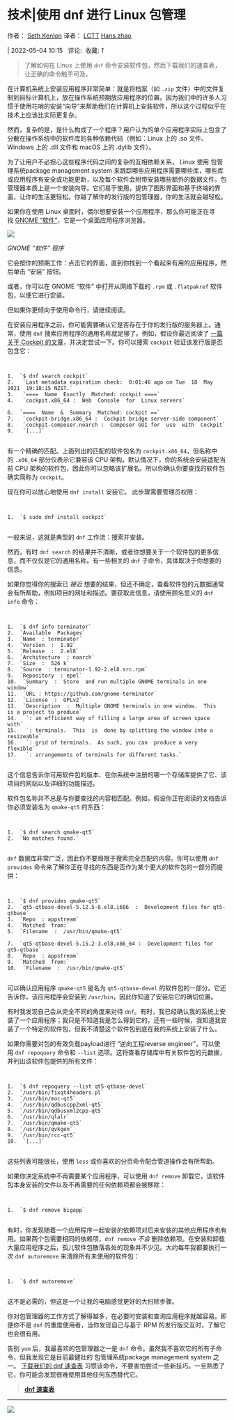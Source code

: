 # 技术|使用 dnf 进行 Linux 包管理
作者： [Seth Kenlon](https://opensource.com/article/21/6/dnf-linux) 译者： [LCTT](https://linux.cn/lctt/) [Hans zhao](https://linux.cn/lctt/hanszhao80)

| 2022-05-04 10:15   评论: [](https://linux.cn/portal.php?mod=comment&id=14542&idtype=aid "查看全部评论") 收藏: _1_    

> 了解如何在 Linux 上使用 `dnf` 命令安装软件包，然后下载我们的速查表，让正确的命令触手可及。

在计算机系统上安装应用程序非常简单：就是将档案（如 `.zip` 文件）中的文件复制到目标计算机上，放在操作系统预期放应用程序的位置。因为我们中的许多人习惯于使用花哨的安装“向导”来帮助我们在计算机上安装软件，所以这个过程似乎在技术上应该比实际更复杂。

然而，复杂的是，是什么构成了一个程序？用户认为的单个应用程序实际上包含了分散在操作系统中的软件库的各种依赖代码（例如：Linux 上的 .so 文件、Windows 上的 .dll 文件和 macOS 上的 .dylib 文件）。

为了让用户不必担心这些程序代码之间的复杂的互相依赖关系， Linux 使用 包管理系统package management system 来跟踪哪些应用程序需要哪些库，哪些库或应用程序有安全或功能更新，以及每个软件会附带安装哪些额外的数据文件。包管理器本质上是一个安装向导。它们易于使用，提供了图形界面和基于终端的界面，让你的生活更轻松。你越了解你的发行版的包管理器，你的生活就会越轻松。

如果你在使用 Linux 桌面时，偶尔想要安装一个应用程序，那么你可能正在寻找 [GNOME “软件”](https://wiki.gnome.org/Apps/Software)，它是一个桌面应用程序浏览器。

![](https://img.linux.net.cn/data/attachment/album/202205/04/101540ua7z7xaipq5pq17z.png)

_GNOME “软件” 程序_

它会按你的预期工作：点击它的界面，直到你找到一个看起来有用的应用程序，然后单击 “安装” 按钮。

或者，你可以在 GNOME “软件” 中打开从网络下载的 `.rpm` 或 `.flatpakref` 软件包，以便它进行安装。

但如果你更倾向于使用命令行，请继续阅读。

在安装应用程序之前，你可能需要确认它是否存在于你的发行版的服务器上。通常，使用 `dnf` 搜索应用程序的通用名称就足够了。例如，假设你最近阅读了 [一篇关于 Cockpit 的文章](https://opensource.com/article/20/11/cockpit-server-management)，并决定尝试一下。你可以搜索 `cockpit` 验证该发行版是否包含它：

```


1.  `$ dnf search cockpit`
2.   `Last metadata expiration check:  0:01:46 ago on Tue  18  May  2021  19:18:15 NZST.`
3.   `====  Name  Exactly  Matched: cockpit ====`
4.   `cockpit.x86_64 :  Web  Console  for  Linux servers`

6.  `====  Name  &  Summary  Matched: cockpit ==`
7.   `cockpit-bridge.x86_64 :  Cockpit bridge server-side component`
8.   `cockpit-composer.noarch :  Composer GUI for  use  with  Cockpit`
9.   `[...]`


```

有一个精确的匹配。上面列出的匹配的软件包名为 `cockpit.x86_64`，但名称中的 `.x86_64` 部分仅表示它兼容该 CPU 架构。默认情况下，你的系统会安装适配当前 CPU 架构的软件包，因此你可以忽略该扩展名。所以你确认你要查找的软件包确实简称为 `cockpit`。

现在你可以放心地使用 `dnf install` 安装它。 此步骤需要管理员权限：

```


1.  `$ sudo dnf install cockpit`


```

一般来说，这就是典型的 `dnf` 工作流：搜索并安装。

然而，有时 `dnf search` 的结果并不清晰，或者你想要关于一个软件包的更多信息，而不仅仅是它的通用名称。有一些相关的 `dnf` 子命令，具体取决于你想要的信息。

如果你觉得你的搜索已 _接近_ 想要的结果，但还不确定，查看软件包的元数据通常会有所帮助，例如项目的网址和描述。要获取此信息，请使用顾名思义的 `dnf info` 命令：

```


1.  `$ dnf info terminator`
2.  `Available  Packages`
3.  `Name  : terminator`
4.  `Version  :  1.92`
5.  `Release  :  2.el8`
6.  `Architecture  : noarch`
7.  `Size  :  526 k`
8.  `Source  : terminator-1.92-2.el8.src.rpm`
9.  `Repository  : epel`
10.  `Summary  :  Store  and run multiple GNOME terminals in one window`
11.  `URL : https://github.com/gnome-terminator`
12.  `License  :  GPLv2`
13.  `Description  :  Multiple GNOME terminals in one window.  This  is a project to produce`
14.   `: an efficient way of filling a large area of screen space with`
15.   `: terminals.  This  is  done by splitting the window into a resizeable`
16.   `: grid of terminals.  As such, you can  produce a very flexible`
17.   `: arrangements of terminals for different tasks.`


```

这个信息告诉你可用软件包的版本、在你系统中注册的哪一个存储库提供了它、该项目的网站以及详细的功能描述。

软件包名称并不总是与你要查找的内容相匹配。例如，假设你正在阅读的文档告诉你必须安装名为 `qmake-qt5` 的东西：

```


1.  `$ dnf search qmake-qt5`
2.  `No matches found.`


```

`dnf` 数据库非常广泛，因此你不要局限于搜索完全匹配的内容。你可以使用 `dnf provides` 命令来了解你正在寻找的东西是否作为某个更大的软件包的一部分而提供：

```


1.  `$ dnf provides qmake-qt5`
2.  `qt5-qtbase-devel-5.12.5-8.el8.i686  :  Development files for qt5-qtbase`
3.  `Repo  : appstream`
4.  `Matched  from:`
5.  `Filename  :  /usr/bin/qmake-qt5`

7.  `qt5-qtbase-devel-5.15.2-3.el8.x86_64 :  Development files for qt5-qtbase`
8.  `Repo  : appstream`
9.  `Matched  from:`
10.  `Filename  :  /usr/bin/qmake-qt5`


```

可以确认应用程序 `qmake-qt5` 是名为 `qt5-qtbase-devel` 的软件包的一部分。它还告诉你，该应用程序会安装到 `/usr/bin`，因此你知道了安装后它的确切位置。

有时我发现自己会从完全不同的角度来对待 `dnf`。有时，我已经确认我的系统上安装了一个应用程序；我只是不知道我是怎么得到它的。还有一些时候，我知道我安装了一个特定的软件包，但我不清楚这个软件包到底在我的系统上安装了什么。

如果你需要对包的有效负载payload进行 “逆向工程reverse engineer”，可以使用 `dnf repoquery` 命令和 `--list` 选项。这将查看存储库中有关软件包的元数据，并列出该软件包提供的所有文件：

```


1.  `$ dnf repoquery --list qt5-qtbase-devel`
2.  `/usr/bin/fixqt4headers.pl`
3.  `/usr/bin/moc-qt5`
4.  `/usr/bin/qdbuscpp2xml-qt5`
5.  `/usr/bin/qdbusxml2cpp-qt5`
6.  `/usr/bin/qlalr`
7.  `/usr/bin/qmake-qt5`
8.  `/usr/bin/qvkgen`
9.  `/usr/bin/rcc-qt5`
10.  `[...]`


```

这些列表可能很长，使用 `less` 或你喜欢的分页命令配合管道操作会有所帮助。

如果你决定系统中不再需要某个应用程序，可以使用 `dnf remove` 卸载它，该软件包本身安装的文件以及不再需要的任何依赖项都会被移除：

```


1.  `$ dnf remove bigapp`


```

有时，你发现随着一个应用程序一起安装的依赖项对后来安装的其他应用程序也有用。如果两个包需要相同的依赖项，`dnf remove` _不会_ 删除依赖项。在安装和卸载大量应用程序之后，孤儿软件包散落各处的现象并不少见。大约每年我都要执行一次 `dnf autoremove` 来清除所有未使用的软件包：

```


1.  `$ dnf autoremove`


```

这不是必需的，但这是一个让我的电脑感觉更好的大扫除步骤。

你对包管理器的工作方式了解得越多，在必要时安装和查询应用程序就越容易。即便你不是 `dnf` 的重度使用者，当你发现自己与基于 RPM 的发行版交互时，了解它也会很有用。

告别 `yum` 后，我最喜欢的包管理器之一是 `dnf` 命令。虽然我不喜欢它的所有子命令，但我发现它是目前最健壮的 包管理系统package management system 之一。 [下载我们的 dnf 速查表](https://opensource.com/downloads/dnf-cheat-sheet) 习惯该命令，不要害怕尝试一些新技巧。一旦熟悉了它，你可能会发现很难使用其他任何东西替代它。

> **[dnf 速查表](https://opensource.com/downloads/dnf-cheat-sheet)**

* * *

![](https://img.linux.net.cn/static/image/common/linisi.svg)